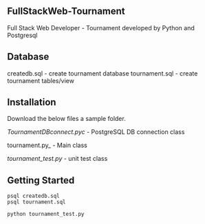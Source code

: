 ## FullStackWeb-Tournament
Full Stack Web Developer - Tournament developed by Python and Postgresql

## Database
createdb.sql - create tournament database
tournament.sql - create tournament tables/view

## Installation
Download the below files a sample folder.

_TournamentDBconnect.pyc_ - PostgreSQL DB connection class

tournament.py_ - Main class

_tournament_test.py_ - unit test class

## Getting Started

```
psql createdb.sql
psql tournament.sql

python tournament_test.py
```
